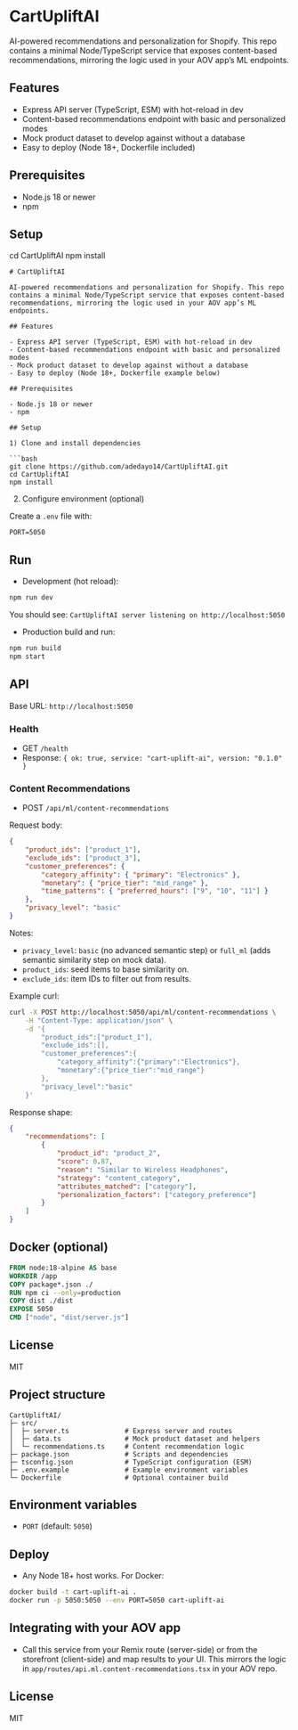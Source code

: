 # CartUpliftAI

AI-powered recommendations and personalization for Shopify. This repo contains a minimal Node/TypeScript service that exposes content-based recommendations, mirroring the logic used in your AOV app’s ML endpoints.

## Features

- Express API server (TypeScript, ESM) with hot-reload in dev
- Content-based recommendations endpoint with basic and personalized modes
- Mock product dataset to develop against without a database
- Easy to deploy (Node 18+, Dockerfile included)

## Prerequisites

- Node.js 18 or newer
- npm

## Setup

cd CartUpliftAI
npm install
```
# CartUpliftAI

AI-powered recommendations and personalization for Shopify. This repo contains a minimal Node/TypeScript service that exposes content-based recommendations, mirroring the logic used in your AOV app’s ML endpoints.

## Features

- Express API server (TypeScript, ESM) with hot-reload in dev
- Content-based recommendations endpoint with basic and personalized modes
- Mock product dataset to develop against without a database
- Easy to deploy (Node 18+, Dockerfile example below)

## Prerequisites

- Node.js 18 or newer
- npm

## Setup

1) Clone and install dependencies

```bash
git clone https://github.com/adedayo14/CartUpliftAI.git
cd CartUpliftAI
npm install
```

2) Configure environment (optional)

Create a `.env` file with:

```
PORT=5050
```

## Run

- Development (hot reload):

```bash
npm run dev
```

You should see: `CartUpliftAI server listening on http://localhost:5050`

- Production build and run:

```bash
npm run build
npm start
```

## API

Base URL: `http://localhost:5050`

### Health

- GET `/health`
- Response: `{ ok: true, service: "cart-uplift-ai", version: "0.1.0" }`

### Content Recommendations

- POST `/api/ml/content-recommendations`

Request body:

```json
{
	"product_ids": ["product_1"],
	"exclude_ids": ["product_3"],
	"customer_preferences": {
		"category_affinity": { "primary": "Electronics" },
		"monetary": { "price_tier": "mid_range" },
		"time_patterns": { "preferred_hours": ["9", "10", "11"] }
	},
	"privacy_level": "basic"
}
```

Notes:
- `privacy_level`: `basic` (no advanced semantic step) or `full_ml` (adds semantic similarity step on mock data).
- `product_ids`: seed items to base similarity on.
- `exclude_ids`: item IDs to filter out from results.

Example curl:

```bash
curl -X POST http://localhost:5050/api/ml/content-recommendations \
	-H "Content-Type: application/json" \
	-d '{
		"product_ids":["product_1"],
		"exclude_ids":[],
		"customer_preferences":{
			"category_affinity":{"primary":"Electronics"},
			"monetary":{"price_tier":"mid_range"}
		},
		"privacy_level":"basic"
	}'
```

Response shape:

```json
{
	"recommendations": [
		{
			"product_id": "product_2",
			"score": 0.87,
			"reason": "Similar to Wireless Headphones",
			"strategy": "content_category",
			"attributes_matched": ["category"],
			"personalization_factors": ["category_preference"]
		}
	]
}
```

## Docker (optional)

```dockerfile
FROM node:18-alpine AS base
WORKDIR /app
COPY package*.json ./
RUN npm ci --only=production
COPY dist ./dist
EXPOSE 5050
CMD ["node", "dist/server.js"]
```

## License

MIT

## Project structure

```
CartUpliftAI/
├─ src/
│  ├─ server.ts              # Express server and routes
│  ├─ data.ts                # Mock product dataset and helpers
│  └─ recommendations.ts     # Content recommendation logic
├─ package.json              # Scripts and dependencies
├─ tsconfig.json             # TypeScript configuration (ESM)
├─ .env.example              # Example environment variables
└─ Dockerfile                # Optional container build
```

## Environment variables

- `PORT` (default: `5050`)

## Deploy

- Any Node 18+ host works. For Docker:

```bash
docker build -t cart-uplift-ai .
docker run -p 5050:5050 --env PORT=5050 cart-uplift-ai
```

## Integrating with your AOV app

- Call this service from your Remix route (server-side) or from the storefront (client-side) and map results to your UI. This mirrors the logic in `app/routes/api.ml.content-recommendations.tsx` in your AOV repo.

## License

MIT